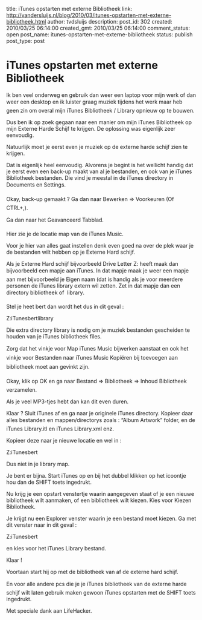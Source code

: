 title: iTunes opstarten met externe Bibliotheek
link: http://vandersluijs.nl/blog/2010/03/itunes-opstarten-met-externe-bibliotheek.html
author: tvdsluijs
description: 
post_id: 302
created: 2010/03/25 06:14:00
created_gmt: 2010/03/25 06:14:00
comment_status: open
post_name: itunes-opstarten-met-externe-bibliotheek
status: publish
post_type: post

# iTunes opstarten met externe Bibliotheek

Ik ben veel onderweg en gebruik dan weer een laptop voor mijn werk of dan weer een desktop en ik luister graag muziek tijdens het werk maar heb geen zin om overal mijn iTunes Bibliotheek / Library opnieuw op te bouwen.   
  
Dus ben ik op zoek gegaan naar een manier om mijn iTunes Bibliotheek op mijn Externe Harde Schijf te krijgen. De oplossing was eigenlijk zeer eenvoudig.  
  
  
Natuurlijk moet je eerst even je muziek op de externe harde schijf zien te krijgen.  
  
Dat is eigenlijk heel eenvoudig. Alvorens je begint is het wellicht handig dat je eerst even een back-up maakt van al je bestanden, en ook van je iTunes Bibliotheek bestanden. Die vind je meestal in de iTunes directory in Documents en Settings.  
  
Okay, back-up gemaakt ? Ga dan naar Bewerken => Voorkeuren (Of CTRL+,).  
  
Ga dan naar het Geavanceerd Tabblad.  
  
Hier zie je de locatie map van de iTunes Music.  
  
Voor je hier van alles gaat instellen denk even goed na over de plek waar je de bestanden wilt hebben op je Externe Hard schijf.  
  
Als je Externe Hard schijf bijvoorbeeld Drive Letter Z: heeft maak dan bijvoorbeeld een mapje aan iTunes. In dat mapje maak je weer een mapje aan met bijvoorbeeld je Eigen naam (dat is handig als je voor meerdere personen de iTunes library extern wil zetten. Zet in dat mapje dan een directory bibliotheek of  library.  
  
Stel je heet bert dan wordt het dus in dit geval :   
  
Z:iTunesbertlibrary  
  
Die extra directory library is nodig om je muziek bestanden gescheiden te houden van je iTunes bibliotheek files.  
  
Zorg dat het vinkje voor Map iTunes Music bijwerken aanstaat en ook het vinkje voor Bestanden naar iTunes Music Kopiëren bij toevoegen aan bibliotheek moet aan gevinkt zijn.  
  
Okay, klik op OK en ga naar Bestand => Bibliotheek => Inhoud Bibliotheek verzamelen.  
  
Als je veel MP3-tjes hebt dan kan dit even duren.  
  
Klaar ? Sluit iTunes af en ga naar je originele iTunes directory. Kopieer daar alles bestanden en mappen/directorys zoals : “Album Artwork” folder, en de iTunes Library.itl en iTunes Library.xml enz.  
  
Kopieer deze naar je nieuwe locatie en wel in :  
  
Z:iTunesbert  
  
Dus niet in je library map.  
  
Je bent er bijna. Start iTunes op en bij het dubbel klikken op het icoontje hou dan de SHIFT toets ingedrukt.  
  
Nu krijg je een opstart venstertje waarin aangegeven staat of je een nieuwe bibliotheek wilt aanmaken, of een bibliotheek wilt kiezen. Kies voor Kiezen Bibliotheek.  
  
Je krijgt nu een Explorer venster waarin je een bestand moet kiezen. Ga met dit venster naar in dit geval :   
  
Z:iTunesbert  
  
en kies voor het iTunes Library bestand.   
  
Klaar !   
  
Voortaan start hij op met de bibliotheek van af de externe hard schijf.   
  
En voor alle andere pcs die je je iTunes bibliotheek van de externe harde schijf wilt laten gebruik maken gewoon iTunes opstarten met de SHIFT toets ingedrukt.   
  
Met speciale dank aan LifeHacker.